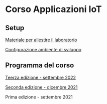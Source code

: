 # Corso Applicazioni IoT

## Setup

[Materiale per allestire il laboratorio](lab-bill-of-materials.md)

[Configurazione ambiente di sviluppo](setup.md)

## Programma del corso

[Teerza edizione - settembre 2022](corso-applicazioni-iot-v3.md)

[Seconda edizione - dicembre 2021](corso-applicazioni-iot-v2.md)

Prima edizione - settembre 2021
